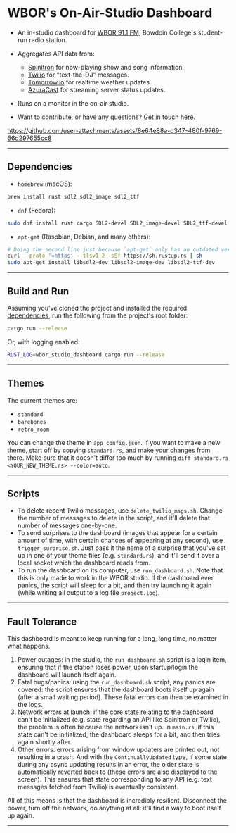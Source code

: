 # WBOR's On-Air-Studio Dashboard

- An in-studio dashboard for [WBOR 91.1 FM](https://wbor.org/), Bowdoin College's student-run radio station.

- Aggregates API data from:
  - [Spinitron](https://spinitron.com/) for now-playing show and song information.
  - [Twilio](https://www.twilio.com/) for "text-the-DJ" messages.
  - [Tomorrow.io](https://www.tomorrow.io/) for realtime weather updates.
  - [AzuraCast]("https://azura.wbor.org/api/nowplaying/2) for streaming server status updates.

- Runs on a monitor in the on-air studio.
- Want to contribute, or have any questions? [Get in touch here.](https://wbor.org/contact)

<https://github.com/user-attachments/assets/8e64e88a-d347-480f-9769-66d297655cc8>

---

## Dependencies

- `homebrew` (macOS):

```sh
brew install rust sdl2 sdl2_image sdl2_ttf
```

- `dnf` (Fedora):

```sh
sudo dnf install rust cargo SDL2-devel SDL2_image-devel SDL2_ttf-devel
```

- `apt-get` (Raspbian, Debian, and many others):

```sh
# Doing the second line just because `apt-get` only has an outdated version of the toolchain:
curl --proto '=https' --tlsv1.2 -sSf https://sh.rustup.rs | sh
sudo apt-get install libsdl2-dev libsdl2-image-dev libsdl2-ttf-dev
```

---

## Build and Run

Assuming you've cloned the project and installed the required [dependencies](#dependencies), run the following from the project's root folder:

```sh
cargo run --release
```

Or, with logging enabled:

```sh
RUST_LOG=wbor_studio_dashboard cargo run --release
```

---

## Themes

The current themes are:

- `standard`
- `barebones`
- `retro_room`

You can change the theme in `app_config.json`.
If you want to make a new theme, start off by copying `standard.rs`, and make your changes from there. Make sure that it doesn't differ too much by running `diff standard.rs <YOUR_NEW_THEME.rs> --color=auto`.

---

## Scripts

- To delete recent Twilio messages, use `delete_twilio_msgs.sh`. Change the number of messages to delete in the script, and it'll delete that number of messages one-by-one.
- To send surprises to the dashboard (images that appear for a certain amount of time, with certain chances of appearing at any second), use `trigger_surprise.sh`. Just pass it the name of a surprise that you've set up in one of your theme files (e.g. `standard.rs`), and it'll send it over a local socket which the dashboard reads from.
- To run the dashboard on its computer, use `run_dashboard.sh`. Note that this is only made to work in the WBOR studio. If the dashboard ever panics, the script will sleep for a bit, and then try launching it again (while writing all output to a log file `project.log`).

---

## Fault Tolerance

This dashboard is meant to keep running for a long, long time, no matter what happens.

1. Power outages: in the studio, the `run_dashboard.sh` script is a login item, ensuring that if the station loses power, upon startup/login the dashboard will launch itself again.
2. Fatal bugs/panics: using the `run_dashboard.sh` script, any panics are covered: the script ensures that the dashboard boots itself up again (after a small waiting period). These fatal errors can then be examined in the logs.
3. Network errors at launch: if the core state relating to the dashboard can't be initialized (e.g. state regarding an API like Spinitron or Twilio), the problem is often because the network isn't up. In `main.rs`, if this state can't be initialized, the dashboard sleeps for a bit, and then tries again shortly after.
4. Other errors: errors arising from window updaters are printed out, not resulting in a crash. And with the `ContinuallyUpdated` type, if some state during any async updating results in an error, the older state is automatically reverted back to (these errors are also displayed to the screen). This ensures that state corresponding to any API (e.g. text messages fetched from Twilio) is eventually consistent.

All of this means is that the dashboard is incredibly resilient. Disconnect the power, turn off the network, do anything at all: it'll find a way to boot itself up again.

---
